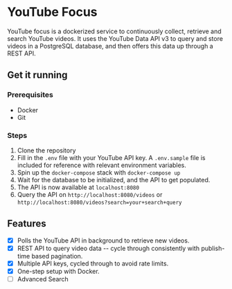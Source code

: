 # YouTube Focus

YouTube focus is a dockerized service to continuously collect, retrieve and search YouTube videos.
It uses the YouTube Data API v3 to query and store videos in a PostgreSQL database, and then offers this data up
through a REST API.

## Get it running

### Prerequisites

- Docker
- Git

### Steps

1. Clone the repository
2. Fill in the `.env` file with your YouTube API key. A `.env.sample` file is included for reference with relevant
   environment variables.
3. Spin up the `docker-compose` stack with `docker-compose up`
4. Wait for the database to be initialized, and the API to get populated.
5. The API is now available at `localhost:8080`
6. Query the API on `http://localhost:8080/videos` or `http://localhost:8080/videos?search=your+search+query`

## Features
- [x] Polls the YouTube API in background to retrieve new videos.
- [x] REST API to query video data -- cycle through consistently with
      publish-time based pagination.
- [x] Multiple API keys, cycled through to avoid rate limits.
- [x] One-step setup with Docker.
- [ ] Advanced Search
